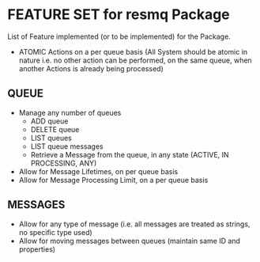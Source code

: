 # FEATURE SET for resmq Package

List of Feature implemented (or to be implemented) for the Package.

* ATOMIC Actions on a per queue basis (All System should be atomic in nature
  i.e. no other action can be performed, on the same queue, when another Actions
  is already being processed)

## QUEUE

* Manage any number of queues
  * ADD queue
  * DELETE queue
  * LIST queues
  * LIST queue messages
  * Retrieve a Message from the queue, in any state (ACTIVE, IN PROCESSING, ANY)
* Allow for Message Lifetimes, on per queue basis
* Allow for Message Processing Limit, on a per queue basis

## MESSAGES

* Allow for any type of message (i.e. all messages are treated as strings, no
  specific type used)
* Allow for moving messages between queues (maintain same ID and properties)
